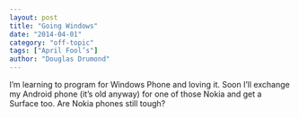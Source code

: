 ```yaml
---
layout: post
title: "Going Windows"
date: "2014-04-01"
category: "off-topic"
tags: ["April Fool’s"]
author: "Douglas Drumond"
---
```


I’m learning to program for Windows Phone and loving it. Soon I’ll exchange my
Android phone (it’s old anyway) for one of those Nokia and get a Surface too.
Are Nokia phones still tough?
